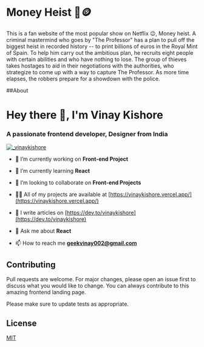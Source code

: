 # Money Heist 🤖🪙

This is a fan website of the most popular show on Netflix 😉, Money heist. A criminal mastermind who goes by "The Professor" has a plan to pull off the biggest heist in recorded history -- to print billions of euros in the Royal Mint of Spain. To help him carry out the ambitious plan, he recruits eight people with certain abilities and who have nothing to lose. The group of thieves takes hostages to aid in their negotiations with the authorities, who strategize to come up with a way to capture The Professor. As more time elapses, the robbers prepare for a showdown with the police.

##About

<h1 align="left">Hey there 👋, I'm Vinay Kishore</h1>
<h3 align="left">A passionate frontend developer, Designer from India</h3>

<p align="left"> <a href="https://twitter.com/_vinaykishore" target="blank"><img src="https://img.shields.io/twitter/follow/_vinaykishore?logo=twitter&style=for-the-badge" alt="_vinaykishore" /></a> </p>

- 🔭 I’m currently working on **Front-end Project**

- 🌱 I’m currently learning **React**

- 👯 I’m looking to collaborate on **Front-end Projects**

- 👨‍💻 All of my projects are available at [https://vinaykishore.vercel.app/](https://vinaykishore.vercel.app/)

- 📝 I write articles on [https://dev.to/vinaykishore](https://dev.to/vinaykishore)

- 💬 Ask me about **React**

- 📫 How to reach me **geekvinay002@gmail.com**

## Contributing
Pull requests are welcome. For major changes, please open an issue first to discuss what you would like to change. You can always contribute to this amazing frontend landing page.

Please make sure to update tests as appropriate.

## License
[MIT](https://choosealicense.com/licenses/mit/)
